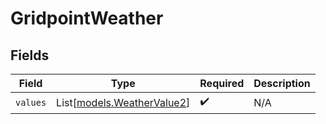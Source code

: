 # GridpointWeather


## Fields

| Field                                                    | Type                                                     | Required                                                 | Description                                              |
| -------------------------------------------------------- | -------------------------------------------------------- | -------------------------------------------------------- | -------------------------------------------------------- |
| `values`                                                 | List[[models.WeatherValue2](../models/weathervalue2.md)] | :heavy_check_mark:                                       | N/A                                                      |
